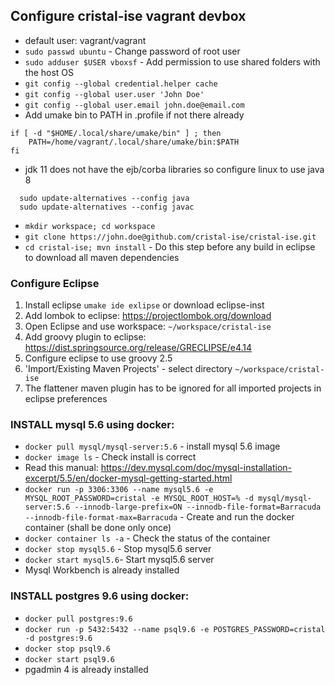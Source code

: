 ## Configure cristal-ise vagrant devbox

- default user: vagrant/vagrant
- `sudo passwd ubuntu` - Change password of root user
- `sudo adduser $USER vboxsf` - Add permission to use shared folders with the host OS
- `git config --global credential.helper cache`
- `git config --global user.user 'John Doe'`
- `git config --global user.email john.doe@email.com`
- Add umake bin to PATH in .profile if not there already

```shell
if [ -d "$HOME/.local/share/umake/bin" ] ; then
    PATH=/home/vagrant/.local/share/umake/bin:$PATH
fi
```

- jdk 11 does not have the ejb/corba libraries so configure linux to use java 8

```shell
  sudo update-alternatives --config java
  sudo update-alternatives --config javac
```

- `mkdir workspace; cd workspace`
- `git clone https://john.doe@github.com/cristal-ise/cristal-ise.git`
- `cd cristal-ise; mvn install` - Do this step before any build in eclipse to download all maven dependencies

### Configure Eclipse

1. Install eclipse `umake ide exlipse` or download eclipse-inst
1. Add lombok to eclipse: https://projectlombok.org/download
1. Open Eclipse and use workspace: `~/workspace/cristal-ise`
1. Add groovy plugin to eclipse:  https://dist.springsource.org/release/GRECLIPSE/e4.14
1. Configure eclipse to use groovy 2.5
1. 'Import/Existing Maven Projects' - select directory `~/workspace/cristal-ise`
1. The flattener maven plugin has to be ignored for all imported projects in eclipse preferences

### INSTALL mysql 5.6 using docker:

- `docker pull mysql/mysql-server:5.6` - install mysql 5.6 image
-  `docker image ls` - Check install is correct
- Read this manual: https://dev.mysql.com/doc/mysql-installation-excerpt/5.5/en/docker-mysql-getting-started.html
- `docker run -p 3306:3306 --name mysql5.6 -e MYSQL_ROOT_PASSWORD=cristal -e MYSQL_ROOT_HOST=% -d mysql/mysql-server:5.6 --innodb-large-prefix=ON --innodb-file-format=Barracuda --innodb-file-format-max=Barracuda` - Create and run the docker container (shall be done only once)
- `docker container ls -a` - Check the status of the container
- `docker stop mysql5.6` - Stop  mysql5.6 server
- `docker start mysql5.6`- Start mysql5.6 server
- Mysql Workbench is already installed

### INSTALL postgres 9.6 using docker:
- `docker pull postgres:9.6`
- `docker run -p 5432:5432 --name psql9.6 -e POSTGRES_PASSWORD=cristal -d postgres:9.6`
- `docker stop psql9.6`
- `docker start psql9.6`
- pgadmin 4 is already installed


